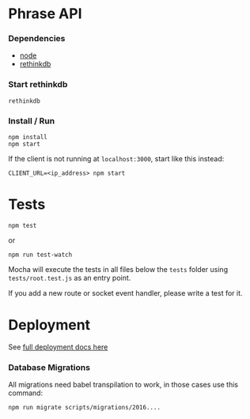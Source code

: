 # Phrase API

### Dependencies

  - [node](https://github.com/creationix/nvm)
  - [rethinkdb](https://www.rethinkdb.com/docs/install/)

### Start rethinkdb

    rethinkdb

### Install / Run

    npm install
    npm start

If the client is not running at `localhost:3000`, start like this instead:

    CLIENT_URL=<ip_address> npm start

# Tests

    npm test

or

    npm run test-watch

Mocha will execute the tests in all files below the `tests` folder using `tests/root.test.js`
as an entry point.

If you add a new route or socket event handler, please write a test for it.

# Deployment
See [full deployment docs here](DEVOPS.md)

### Database Migrations
All migrations need babel transpilation to work, in those cases use this command:

    npm run migrate scripts/migrations/2016....